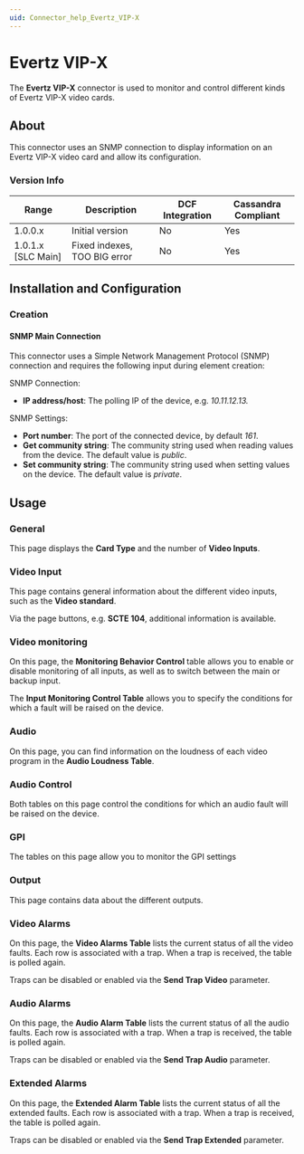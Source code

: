 ```yaml
---
uid: Connector_help_Evertz_VIP-X
---
```


# Evertz VIP-X

The **Evertz VIP-X** connector is used to monitor and control different kinds of Evertz VIP-X video cards.

## About

This connector uses an SNMP connection to display information on an Evertz VIP-X video card and allow its configuration.

### Version Info

| **Range**     | **Description**              | **DCF Integration** | **Cassandra Compliant** |
|----------------------|------------------------------|---------------------|-------------------------|
| 1.0.0.x              | Initial version              | No                  | Yes                     |
| 1.0.1.x \[SLC Main\] | Fixed indexes, TOO BIG error | No                  | Yes                     |

## Installation and Configuration

### Creation

#### SNMP Main Connection

This connector uses a Simple Network Management Protocol (SNMP) connection and requires the following input during element creation:

SNMP Connection:

- **IP address/host**: The polling IP of the device, e.g. *10.11.12.13.*

SNMP Settings:

- **Port number**: The port of the connected device, by default *161*.
- **Get community string**: The community string used when reading values from the device. The default value is *public*.
- **Set community string**: The community string used when setting values on the device. The default value is *private*.

## Usage

### General

This page displays the **Card Type** and the number of **Video Inputs**.

### Video Input

This page contains general information about the different video inputs, such as the **Video standard**.

Via the page buttons, e.g. **SCTE 104**, additional information is available.

### Video monitoring

On this page, the **Monitoring Behavior Control** table allows you to enable or disable monitoring of all inputs, as well as to switch between the main or backup input.

The **Input Monitoring Control Table** allows you to specify the conditions for which a fault will be raised on the device.

### Audio

On this page, you can find information on the loudness of each video program in the **Audio Loudness Table**.

### Audio Control

Both tables on this page control the conditions for which an audio fault will be raised on the device.

### GPI

The tables on this page allow you to monitor the GPI settings

### Output

This page contains data about the different outputs.

### Video Alarms

On this page, the **Video Alarms Table** lists the current status of all the video faults. Each row is associated with a trap. When a trap is received, the table is polled again.

Traps can be disabled or enabled via the **Send Trap Video** parameter.

### Audio Alarms

On this page, the **Audio Alarm Table** lists the current status of all the audio faults. Each row is associated with a trap. When a trap is received, the table is polled again.

Traps can be disabled or enabled via the **Send Trap Audio** parameter.

### Extended Alarms

On this page, the **Extended Alarm Table** lists the current status of all the extended faults. Each row is associated with a trap. When a trap is received, the table is polled again.

Traps can be disabled or enabled via the **Send Trap Extended** parameter.
